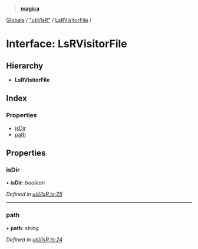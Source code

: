> **[magica](../README.md)**

[Globals](../README.md) / ["util/lsR"](../modules/_util_lsr_.md) / [LsRVisitorFile](_util_lsr_.lsrvisitorfile.md) /

# Interface: LsRVisitorFile

## Hierarchy

* **LsRVisitorFile**

## Index

### Properties

* [isDir](_util_lsr_.lsrvisitorfile.md#isdir)
* [path](_util_lsr_.lsrvisitorfile.md#path)

## Properties

###  isDir

• **isDir**: *boolean*

*Defined in [util/lsR.ts:25](https://github.com/cancerberoSgx/magica/blob/8ec8971/src/util/lsR.ts#L25)*

___

###  path

• **path**: *string*

*Defined in [util/lsR.ts:24](https://github.com/cancerberoSgx/magica/blob/8ec8971/src/util/lsR.ts#L24)*